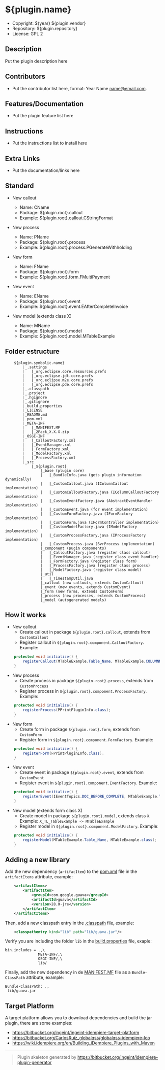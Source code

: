 # ${plugin.name}

- Copyright: ${year} ${plugin.vendor}
- Repository: ${plugin.repository}
- License: GPL 2

## Description
Put the plugin description here

## Contributors
- Put the contributor list here, format: Year Name <name@email.com>.

## Features/Documentation
- Put the plugin feature list here

## Instructions
- Put the instructions list to install here

## Extra Links
- Put the documentation/links here

## Standard

- New callout
    * Name: CName
    * Package: ${plugin.root}.callout
    * Example: ${plugin.root}.callout.CStringFormat

- New process
    * Name: PName
    * Package: ${plugin.root}.process
    * Example: ${plugin.root}.process.PGenerateWithholding

- New form
    * Name: FName
    * Package: ${plugin.root}.form
    * Example: ${plugin.root}.form.FMultiPayment

- New event
    * Name: EName
    * Package: ${plugin.root}.event
    * Example: ${plugin.root}.event.EAfterCompleteInvoice

- New model (extends class X)
    * Name: MName
    * Package: ${plugin.root}.model
    * Example: ${plugin.root}.model.MTableExample

## Folder estructure

```
    ${plugin.symbolic.name}
        |_.settings
        |   |_org.eclipse.core.resources.prefs
        |   |_org.eclipse.jdt.core.prefs
        |   |_org.eclipse.m2e.core.prefs
        |   |_org.eclipse.pde.core.prefs
        |_.classpath
        |_.project
        |_.hgignore
        |_.gitignore
        |_build.properties
        |_LICENSE
        |_README.md
        |_pom.xml
        |_META-INF
        |   |_MANIFEST.MF
        |   |_2Pack_X.X.X.zip
        |_OSGI-INF
        |   |_CalloutFactory.xml
        |   |_EventManager.xml
        |   |_FormFactory.xml
        |   |_ModelFactory.xml
        |   |_ProcessFactory.xml
        |_src
            |_${plugin.root}
                |_base (plugin core)
                |   |_BundleInfo.java (gets plugin information dynamically)
                |   |_CustomCallout.java (IColumnCallout implementation)
                |   |_CustomCalloutFactory.java (IColumnCalloutFactory implementation)
                |   |_CustomEventFactory.java (AbstractEventHandler implementation)
                |   |_CustomEvent.java (for event implementation)
                |   |_CustomFormFactory.java (IFormFactory implementation)
                |   |_CustomForm.java (IFormController implementation)
                |   |_CustomModelFactory.java (IModelFactory implementation)
                |   |_CustomProcessFactory.java (IProcessFactory implementation)
                |   |_CustomProcess.java (SvrProcess implementation)
                |_component (pugin components)
                |   |_CalloutFactory.java (register class callout)
                |   |_EventManager.java (register class event handler)
                |   |_FormFactory.java (register class form)
                |   |_ProcessFactory.java (register class process)
                |   |_ModelFactory.java (register class model)
                |_util
                |   |_TimestampUtil.java
                |_callout (new callouts, extends CustomCallout)
                |_event (new events, extends CustomEvent)
                |_form (new forms, extends CustomForm)
                |_process (new processes, extends CustomProcess)
                |_model (autogenerated models)
```

## How it works

- New callout
    * Create callout in package `${plugin.root}.callout`, extends from `CustomCallout`
    * Register callout in `${plugin.root}.component.CalloutFactory`. Example:

```java
    protected void initialize() {
        registerCallout(MTableExample.Table_Name, MTableExample.COLUMNNAME_Text, CPrintPluginInfo.class);
    }
```

- New process
    * Create process in package `${plugin.root}.process`, extends from `CustomProcess`
    * Register process in `${plugin.root}.component.ProcessFactory`. Example:

```java
    protected void initialize() {
        registerProcess(PPrintPluginInfo.class);
    }
```

- New form
    * Create form in package `${plugin.root}.form`, extends from `CustomForm`
    * Register form in `${plugin.root}.component.FormFactory`. Example:

```java
    protected void initialize() {
        registerForm(FPrintPluginInfo.class);
    }
```

- New event
    * Create event in package `${plugin.root}.event`, extends from `CustomEvent`
    * Register event in `${plugin.root}.component.EventFactory`. Example:

```java
    protected void initialize() {
        registerEvent(IEventTopics.DOC_BEFORE_COMPLETE, MTableExample.Table_Name, EPrintPluginInfo.class);
    }
```

- New model (extends form class X)
    * Create model in package `${plugin.root}.model`, extends class `X`. Example: `X_TL_TableExample -> MTableExample`
    * Register model in `${plugin.root}.component.ModelFactory`. Example:

```java
    protected void initialize() {
        registerModel(MTableExample.Table_Name, MTableExample.class);
    }
```

## Adding a new library

Add the new dependency (`artifacItem`) to the [pom.xml](pom.xml) file in the `artifactItems` attribute, example:

```xml
    <artifactItems>
        <artifactItem>
            <groupId>com.google.guava</groupId>
            <artifactId>guava</artifactId>
            <version>28.0-jre</version>
        </artifactItem>
    </artifactItems>
```

Then, add a new classpath entry in the [.classpath](.classpath) file, example:
```xml
    <classpathentry kind="lib" path="lib/guava.jar"/>
```

Verify you are including the folder `lib` in the [build.properties](build.properties) file, exaple:

```properties
bin.includes = .,\
               META-INF/,\
               OSGI-INF/,\
               lib/
```

Finally, add the new dependency in de [MANIFEST.MF](META-INF/MANIFEST.MF) file as a `Bundle-ClassPath` attribute, example:

```manifest
Bundle-ClassPath: .,
 lib/guava.jar
```

## Target Platform

A target platform allows you to download dependencies and build the jar plugin, there are some examples:

- https://bitbucket.org/ingeint/ingeint-idempiere-target-platform
- https://bitbucket.org/CarlosRuiz_globalqss/globalqss-idempiere-lco
- https://wiki.idempiere.org/en/Building_iDempiere_Plugins_with_Maven

---

> Plugin skeleton generated by https://bitbucket.org/ingeint/idempiere-plugin-generator
